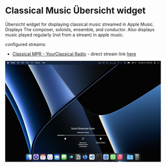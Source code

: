 # Classical Music Übersicht widget
Übersicht widget for displaying classical music streamed in Apple Music.
Displays The composer, soloists, ensemble, and conductor. Also displays music played regularly (not from a stream) in apple music.

configured streams:
- [Classical MPR - YourClassical Radio](https://www.yourclassical.org/playlist/classical-24) - direct stream link [here](https://cms.stream.publicradio.org/cms.aac)

![Screenshot](screenshot.jpg)
